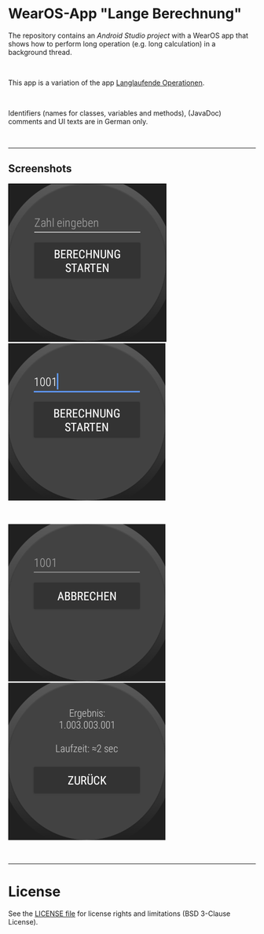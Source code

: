 # WearOS-App "Lange Berechnung"

The repository contains an *Android Studio project* with a WearOS app that shows how to perform long operation (e.g. long calculation) in a background thread.

<br>

This app is a variation of the app [Langlaufende Operationen](https://github.com/MDecker-MobileComputing/Android_LanglaufendeOperationen).

<br>

Identifiers (names for classes, variables and methods), (JavaDoc) comments and UI texts are in German only.

<br>


----

## Screenshots

![Screenshot 1](screenshot_1.png)   ![Screenshot 2](screenshot_2.png) 

<br>

![Screenshot 3](screenshot_3.png)   ![Screenshot 4](screenshot_4.png) 

<br>

----
# License

See the [LICENSE file](LICENSE.md) for license rights and limitations (BSD 3-Clause License).
